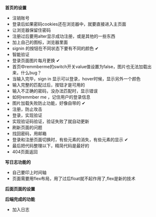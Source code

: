 **首页的设置**
- 注销账号
- 登录后如果密码cookies还在浏览器中，就要直接进入主页面
- 让浏览器保留住密码
- 注册过后要用alter显示成功注册，或是其他的一些东西
- 加上自己的图标，浏览器里面
- signin 的按钮在不同状态下要有不同的颜色 ✔
- 智能验证
- 登录页面图片每月更换  ✔
- 首页中remmberme的switch开关value值设置为false，图片也无法加载出来，什么bug？
- 当输入完毕，sign in 显示可以登录，hover时候，显示另外一个颜色
- 输入完整的匹配过后，按钮才是可用的
- 输入不正确的密码，没办法匹配时，显示错误
- 如何remmber me ，记住用户的登录信息
- 图片加载失败防止功能，好像自带的 ✔
- 注册，防止攻击
- 登录，实现验证
- 实现验证码验证，验证失败了就自动更新
- 刷新页面的问题
- 找回密码，用邮箱
- 登录和注册页面切换时，有些元素的消失，有些元素的显示 ✔
- 最后把代码整理以下，精简代码是最好的
- 404页面返回

**写日志功能的**
- 自己要印上时间轴
- 页面需要用flex布局，用了过后float就不起作用了,flex是新的技术

**后面页面的设置**



**后端完成的功能**
- 加入日志
